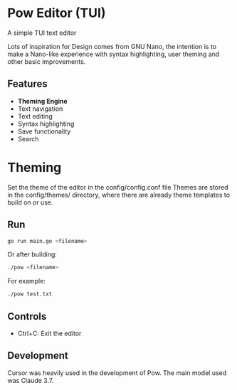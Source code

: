 # Pow Editor (TUI)

A simple TUI text editor

Lots of inspiration for Design comes from GNU Nano, the intention is to make a Nano-like experience with syntax highlighting, user theming and other basic improvements.

## Features

- **Theming Engine**
- Text navigation
- Text editing
- Syntax highlighting
- Save functionality
- Search

# Theming

Set the theme of the editor in the config/config.conf file
Themes are stored in the config/themes/ directory, where there are already theme templates to build on or use.

## Run

```bash
go run main.go <filename>
```

Or after building:
```bash
./pow <filename>
```

For example:
```bash
./pow test.txt
```

## Controls

- Ctrl+C: Exit the editor



## Development

Cursor was heavily used in the development of Pow. The main model used was Claude 3.7.
